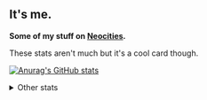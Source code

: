 ## It's me.

__Some of my stuff on [Neocities](https://agnizab.neocities.org/).__

These stats aren't much but it's a cool card though.

[![Anurag's GitHub stats](https://github-readme-stats.vercel.app/api?username=orofil)](https://github.com/anuraghazra/github-readme-stats&show_icons=true&theme=synthwave)

<details>
  <summary>Other stats</summary>
  
  ### Wakatime
  _(which I just started using so there's not much there yet)_

  [![Harlok's wakatime stats](https://github-readme-stats.vercel.app/api/wakatime?username=orofil)](https://github.com/anuraghazra/github-readme-stats&theme=synthwave)
  
</details>
